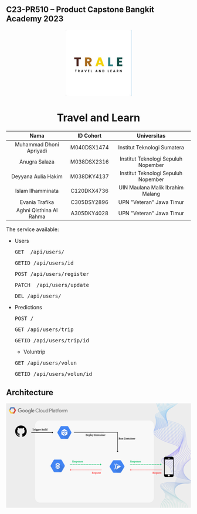 ## **C23-PR510 – Product Capstone Bangkit Academy 2023**

<p align="center">
  <img src="Trale.jpeg" alt="logo" height="180" />
</p>

<h1 align="center">Travel and Learn</h1>

| Nama | ID Cohort | Universitas |
| :----:| :----:| :----:|
| Muhammad Dhoni Apriyadi | M040DSX1474 | Institut Teknologi Sumatera |
| Anugra Salaza | M038DSX2316 | Institut Teknologi Sepuluh Nopember |
| Deyyana Aulia Hakim | M038DKY4137 | Institut Teknologi Sepuluh Nopember |
| Islam Ilhamminata | C120DKX4736 | UIN Maulana Malik Ibrahim Malang |
| Evania Trafika | C305DSY2896 | UPN "Veteran" Jawa Timur |
| Aghni Qisthina Al Rahma | A305DKY4028 | UPN "Veteran" Jawa Timur |

The service available:

- Users
  <pre>GET  /api/users/</pre>
  <pre>GETID /api/users/id</pre>
  <pre>POST /api/users/register</pre>
  <pre>PATCH  /api/users/update</pre>
  <pre>DEL /api/users/</pre>

- Predictions
  <pre>POST /</pre>
  <pre>GET /api/users/trip</pre>
  <pre>GETID /api/users/trip/id</pre>

  - Voluntrip
  <pre>GET /api/users/volun</pre>
  <pre>GETID /api/users/volun/id</pre>


## Architecture
<p align="center">
  <img src="arsitektur.png" alt="logo" />
</p>
